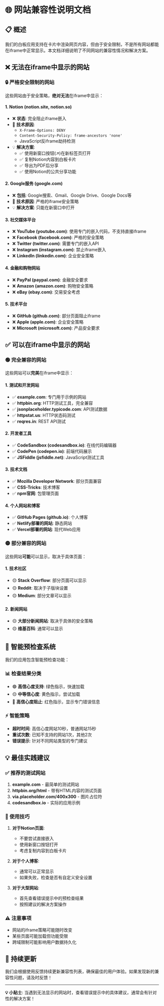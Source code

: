 # 🌐 网站兼容性说明文档

## 📋 概述

我们的白板应用支持在卡片中渲染网页内容，但由于安全限制，不是所有网站都能在iframe中正常显示。本文档详细说明了不同网站的兼容性情况和解决方案。

## ❌ 无法在iframe中显示的网站

### 🔒 严格安全限制的网站

这些网站由于安全策略，**绝对无法**在iframe中显示：

#### 1. **Notion (notion.site, notion.so)**
- ❌ **状态**: 完全阻止iframe嵌入
- 🔧 **技术原因**: 
  - `X-Frame-Options: DENY`
  - `Content-Security-Policy: frame-ancestors 'none'`
  - JavaScript反iframe劫持检测
- 💡 **解决方案**:
  - ✅ 使用新窗口按钮(↗)在新标签页打开
  - ✅ 复制Notion内容到白板卡片
  - ✅ 导出为PDF后分享
  - ✅ 使用Notion的公共分享功能

#### 2. **Google服务 (google.com)**
- ❌ **包括**: Google搜索、Gmail、Google Drive、Google Docs等
- 🔧 **技术原因**: 严格的iframe安全策略
- 💡 **解决方案**: 只能在新窗口中打开

#### 3. **社交媒体平台**
- ❌ **YouTube (youtube.com)**: 使用专门的嵌入代码，不支持直接iframe
- ❌ **Facebook (facebook.com)**: 严格的安全策略
- ❌ **Twitter (twitter.com)**: 需要专门的嵌入API
- ❌ **Instagram (instagram.com)**: 禁止iframe嵌入
- ❌ **LinkedIn (linkedin.com)**: 企业安全策略

#### 4. **金融和购物网站**
- ❌ **PayPal (paypal.com)**: 金融安全要求
- ❌ **Amazon (amazon.com)**: 购物安全策略
- ❌ **eBay (ebay.com)**: 交易安全考虑

#### 5. **技术平台**
- ❌ **GitHub (github.com)**: 部分页面阻止iframe
- ❌ **Apple (apple.com)**: 企业安全策略
- ❌ **Microsoft (microsoft.com)**: 产品安全要求

## ✅ 可以在iframe中显示的网站

### 🟢 完全兼容的网站

这些网站可以**完美**在iframe中显示：

#### 1. **测试和开发网站**
- ✅ **example.com**: 专门用于示例的网站
- ✅ **httpbin.org**: HTTP测试工具，完全兼容
- ✅ **jsonplaceholder.typicode.com**: API测试数据
- ✅ **httpstat.us**: HTTP状态码测试
- ✅ **reqres.in**: REST API测试

#### 2. **开发者工具**
- ✅ **CodeSandbox (codesandbox.io)**: 在线代码编辑器
- ✅ **CodePen (codepen.io)**: 前端代码展示
- ✅ **JSFiddle (jsfiddle.net)**: JavaScript测试工具

#### 3. **技术文档**
- ✅ **Mozilla Developer Network**: 部分页面兼容
- ✅ **CSS-Tricks**: 技术博客
- ✅ **npm官网**: 包管理页面

#### 4. **个人网站和博客**
- ✅ **GitHub Pages (github.io)**: 个人博客
- ✅ **Netlify部署的网站**: 静态网站
- ✅ **Vercel部署的网站**: 现代Web应用

### 🟡 部分兼容的网站

这些网站**可能**可以显示，取决于具体页面：

#### 1. **技术社区**
- 🟡 **Stack Overflow**: 部分页面可以显示
- 🟡 **Reddit**: 取决于子版块设置
- 🟡 **Medium**: 部分文章可以显示

#### 2. **新闻网站**
- 🟡 **大部分新闻网站**: 取决于具体的安全策略
- 🟡 **维基百科**: 通常可以显示

## 🔧 智能预检查系统

我们的应用包含智能预检查功能：

### 📊 检查结果分类
- 🟢 **高信心度支持**: 绿色指示，快速加载
- 🟡 **中等信心度**: 黄色指示，尝试加载
- 🔴 **高信心度阻止**: 红色指示，显示专门错误信息

### ⚡ 智能策略
- **超时时间**: 高信心度网站10秒，普通网站15秒
- **重试次数**: 已知不支持的网站1次，其他2次
- **错误提示**: 针对不同网站类型的专门建议

## 💡 最佳实践建议

### ✅ 推荐的测试网站
1. **example.com** - 最简单的测试网站
2. **httpbin.org/html** - 带有HTML内容的测试页面
3. **via.placeholder.com/400x300** - 图片占位符
4. **codesandbox.io** - 实际的应用示例

### 🚀 使用技巧
1. **对于Notion页面**:
   - 不要尝试直接嵌入
   - 使用新窗口按钮打开
   - 考虑复制内容到白板卡片

2. **对于个人博客**:
   - 通常可以正常显示
   - 如果失败，检查是否有自定义安全设置

3. **对于大型网站**:
   - 首先查看错误提示中的预检查结果
   - 按照建议的解决方案操作

### ⚠️ 注意事项
- 网站的iframe策略可能随时改变
- 某些页面可能加载但功能受限
- 跨域限制可能影响用户数据持久化

## 🔄 持续更新

我们会根据使用反馈持续更新兼容性列表，确保最佳的用户体验。如果发现新的兼容性问题，请及时反馈！

---

**💡 小贴士**: 当遇到无法显示的网站时，查看错误提示中的具体建议，通常会有针对性的解决方案！ 